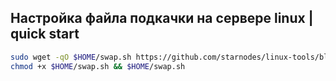 ## Настройка файла подкачки на сервере linux | quick start

```sh
sudo wget -qO $HOME/swap.sh https://github.com/starnodes/linux-tools/blob/main/swap-install/swap.sh
chmod +x $HOME/swap.sh && $HOME/swap.sh
```
